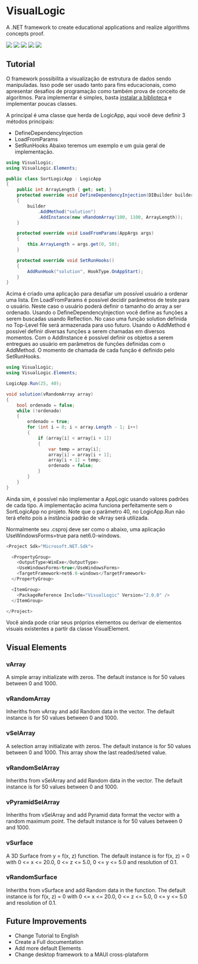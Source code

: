 # VisualLogic
A .NET framework to create educational applications and realize algorithms concepts proof.

[![](https://img.shields.io/badge/Visual-Logic-purple?style=for-the-badge)](https://github.com/trevisharp/VisualLogic)
[![](https://img.shields.io/nuget/dt/VisualLogic?color=purple&style=for-the-badge)](https://www.nuget.org/packages/VisualLogic/)
[![](https://img.shields.io/github/license/Trevisharp/VisualLogic?color=purple&style=for-the-badge)](LICENSE)
[![](https://img.shields.io/github/last-commit/Trevisharp/VisualLogic?color=purple&style=for-the-badge)](https://github.com/trevisharp/VisualLogic/commits/main)
[![](https://img.shields.io/github/commit-activity/m/Trevisharp/VisualLogic?color=purple&style=for-the-badge)](https://github.com/trevisharp/VisualLogic/commits/main)

## Tutorial

O framework possibilita a visualização de estrutura de dados sendo manipuladas.
Isso pode ser usado tanto para fins educacionais, como apresentar desafios de programação como também prova de conceito de algoritmos. Para implementar é simples, basta [instalar a biblioteca](https://www.nuget.org/packages/VisualLogic/) e implementar poucas classes.

A principal é uma classe que herda de LogicApp, aqui você deve definir 3 métodos principais:
- DefineDependencyInjection
- LoadFromParams
- SetRunHooks
Abaixo teremos um exemplo e um guia geral de implementação.

``` cs
using VisualLogic;
using VisualLogic.Elements;

public class SortLogicApp : LogicApp
{
    public int ArrayLength { get; set; }
    protected override void DefineDependencyInjection(DIBuilder builder)
    {
        builder
            .AddMethod("solution")
            .AddInstance(new vRandomArray(100, 1100, ArrayLength));
    }

    protected override void LoadFromParams(AppArgs args)
    {
        this.ArrayLength = args.get(0, 50);
    }

    protected override void SetRunHooks()
    {
        AddRunHook("solution", HookType.OnAppStart);
    }
}
```

Acima é criado uma aplicação para desafiar um possível usuário a ordenar uma lista.
Em LoadFromParams é possível decidir parâmetros de teste para o usuário. Neste caso o usuário poderá definir o tamanho do array a ser ordenado.
Usando o DefineDependencyInjection você define as funções a serem buscadas usando Reflection. No caso uma função solution definida no Top-Level file será armazenada para uso futuro. Usando o AddMethod é possível definir diversas funções a serem chamadas em diversos momentos. Com o AddInstance é possível definir os objetos a serem entregues ao usuário em parâmetros de funções definidas com o AddMethod.
O momento de chamada de cada função é definido pelo SetRunHooks.

``` cs
using VisualLogic;
using VisualLogic.Elements;

LogicApp.Run(25, 40);

void solution(vRandomArray array)
{
    bool ordenado = false;
    while (!ordenado)
    {
        ordenado = true;
        for (int i = 0; i < array.Length - 1; i++)
        {
            if (array[i] < array[i + 1])
            {
                var temp = array[i];
                array[i] = array[i + 1];
                array[i + 1] = temp;
                ordenado = false;
            }
        }
    }
}
```

Ainda sim, é possível não implementar a AppLogic usando valores padrões de cada tipo.
A implementação acima funciona perfeitamente sem o SortLogicApp no projeto. Note que o parâmetro 40, no LogicApp.Run não terá efeito pois a instância padrão de vArray será utilizada.

Normalmente seu .csproj deve ser como o abaixo, uma aplicação UseWindowsForms=true para net6.0-windows.

``` cs
<Project Sdk="Microsoft.NET.Sdk">

  <PropertyGroup>
    <OutputType>WinExe</OutputType>
    <UseWindowsForms>true</UseWindowsForms>
    <TargetFramework>net6.0-windows</TargetFramework>
  </PropertyGroup>

  <ItemGroup>
    <PackageReference Include="VisualLogic" Version="2.0.0" />
  </ItemGroup>

</Project>
```

Você ainda pode criar seus próprios elementos ou derivar de elementos visuais existentes a partir da classe
VisualElement.

## Visual Elements

### vArray

A simple array initializate with zeros. The default instance is for 50 values between 0 and 1000.

### vRandomArray

Inheriths from vArray and add Random data in the vector. The default instance is for 50 values between 0 and 1000.

### vSelArray

A selection array initializate with zeros. The default instance is for 50 values between 0 and 1000. This array show the last readed/seted value.

### vRandomSelArray

Inheriths from vSelArray and add Random data in the vector. The default instance is for 50 values between 0 and 1000.

### vPyramidSelArray

Inheriths from vSelArray and add Pyramid data format the vector with a random maximum point. The default instance is for 50 values between 0 and 1000.


### vSurface

A 3D Surface from y = f(x, z) function. The default instance is for f(x, z) = 0 with 0 <= x <= 20.0, 0 <= z <= 5.0, 0 <= y <= 5.0 and resolution of 0.1.

### vRandomSurface

Inheriths from vSurface and add Random data in the function. The default instance is for f(x, z) = 0 with 0 <= x <= 20.0, 0 <= z <= 5.0, 0 <= y <= 5.0 and resolution of 0.1.

## Future Improvements

- Change Tutorial to English
- Create a Full documentation
- Add more default Elements
- Change desktop framework to a MAUI cross-plataform